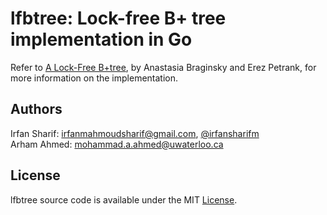 # lfbtree: Lock-free B+ tree implementation in Go

Refer to [A Lock-Free B+tree](http://www.cs.technion.ac.il/~anastas/lfbtree-spaa.pdf), by Anastasia Braginsky and Erez Petrank, for more information on the implementation.

## Authors
Irfan Sharif: <irfanmahmoudsharif@gmail.com>, [@irfansharifm](https://twitter.com/irfansharifm)  
Arham Ahmed: <mohammad.a.ahmed@uwaterloo.ca>

## License
lfbtree source code is available under the MIT [License](/LICENSE).
